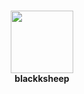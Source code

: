 <br><br><br>
<div align="center">

  <img src="https://avatars.githubusercontent.com/u/55656569?v=4" height=100 width=100>
<br><strong>blackksheep</strong>
</div>
<br><br><br>




